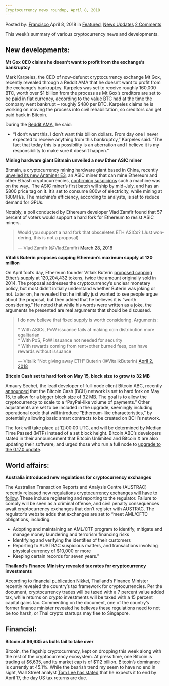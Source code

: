 ```yaml
---
Cryptocurrency news roundup, April 8, 2018
---
```

<article class="post-listing post-25310 post type-post status-publish format-standard has-post-thumbnail hentry 
 tag-5927 tag-april tag-cryptocurrency tag-news tag-roundup">
<div class="post-inner">
<span>Posted by: <a href="https://www.deepdotweb.com/author/francisco/" title="">Francisco </a></span>
<span>April 8, 2018</span>
<span>in <a href="https://www.deepdotweb.com/category/deepdot-news/" rel="category tag">Featured</a>, <a href="https://www.deepdotweb.com/category/news-updates/" rel="category tag">News Updates</a></span>
<span><a href="https://www.deepdotweb.com/2018/04/08/cryptocurrency-news-roundup-april-8-2018/#comments">2 Comments</a></span>


<p>This week’s summary of various cryptocurrency news and developments.</p>
<h2>New developments:</h2>
<p><strong>Mt Gox CEO claims he doesn’t want to profit from the exchange’s bankruptcy</strong></p>
<p>Mark Karpeles, the CEO of now-defunct cryptocurrency exchange Mt Gox, recently revealed through a Reddit AMA that he doesn’t want to profit from the exchange’s bankruptcy. Karpeles was set to receive roughly 160,000 BTC, worth over $1 billion from the process as Mt Gox’s creditors are set to be paid in fiat currency, according to the value BTC had at the time the company went bankrupt – roughly $480 per BTC. Karpeles claims he is working on moving the process into civil rehabilitation, so creditors can get paid back in Bitcoin.</p>
<p>During the <a href="https://www.reddit.com/r/Bitcoin/comments/89o16y/im_mark_karpelès_exceo_of_bankrupt_mtgox_ask_me/">Reddit AMA</a>, he said:</p>
<ul>
<li>“I don’t want this. I don’t want this billion dollars. From day one I never expected to receive anything from this bankruptcy,” Karpeles said. “The fact that today this is a possibility is an aberration and I believe it is my responsibility to make sure it doesn’t happen.”</li>
</ul>
<p><strong>Mining hardware giant Bitmain unveiled a new Ether ASIC miner</strong></p>
<p>Bitmain, a cryptocurrency mining hardware giant based in China, recently <a href="https://shop.bitmain.com/product/detail?pid=00020180403174908564M8dMJKtz06B7&amp;utm_source=twitter&amp;utm_medium=social&amp;utm_campaign=e3-announcement">unveiled its new Antminer E3</a>, an ASIC miner that can mine Ethereum and other Ethash cryptocurrencies, <a href="https://www.deepdotweb.com/2018/04/01/cryptocurrency-news-roundup-1-4-18/">confirming suspicions</a> such a machine was on the way.. The ASIC miner’s first batch will ship by mid-July, and has an $800 price tag on it. It’s set to consume 800w of electricity, while mining at 180MH/s. The machine’s efficiency, according to analysts, is set to reduce demand for GPUs.</p>
<p>Notably, a poll conducted by Ethereum developer Vlad Zamfir found that 57 percent of voters would support a hard fork for Ethereum to resist ASIC miners.</p>
<blockquote class="twitter-tweet" data-width="550" data-dnt="true">
<p lang="en" dir="ltr">Would you support a hard fork that obsceletes ETH ASICs? (Just wondering, this is not a proposal)</p>
<p>&mdash; Vlad Zamfir (@VladZamfir) <a href="https://twitter.com/VladZamfir/status/979060233430552576?ref_src=twsrc%5Etfw">March 28, 2018</a></p></blockquote>
<p><script async src="https://platform.twitter.com/widgets.js" charset="utf-8"></script></p>
<p><strong>Vitalik Buterin proposes capping Ethereum’s maximum supply at 120 million</strong></p>
<p>On April fool’s day, Ethereum founder Vitlaik Buterin <a href="https://github.com/ethereum/EIPs/issues/960">proposed capping Ether’s supply</a> at 120,204,432 tokens, twice the amount originally sold in 2014. The proposal addresses the cryptocurrency’s unclear monetary policy, but most didn’t initially understand whether Buterin was joking or not. Later on, he revealed that he initially just wanted to see people argue about the proposal, but then added that he believes it is “worth considering.” He noted that while his words were written as a joke, the arguments he presented are real arguments that should be discussed.</p>
<blockquote class="twitter-tweet" data-width="550" data-dnt="true">
<p lang="en" dir="ltr">I do now believe that fixed supply is worth considering. Arguments:</p>
<p>* With ASICs, PoW issuance fails at making coin distribution more egalitarian<br />* With PoS, PoW issuance not needed for security<br />* With rewards coming from rent+other burned fees, can have rewards without issuance</p>
<p>&mdash; Vitalik &quot;Not giving away ETH&quot; Buterin (@VitalikButerin) <a href="https://twitter.com/VitalikButerin/status/980746683481964545?ref_src=twsrc%5Etfw">April 2, 2018</a></p></blockquote>
<p><script async src="https://platform.twitter.com/widgets.js" charset="utf-8"></script></p>
<p><strong>Bitcoin Cash set to hard fork on May 15, block size to grow to 32 MB</strong></p>
<p>Amaury Séchet, the lead developer of full-node client Bitcoin ABC, recently <a href="https://www.bitcoinabc.org/may15hardfork">announced</a> that the Bitcoin Cash (BCH) network is set to hard fork on May 15, to allow for a bigger block size of 32 MB. The goal is to allow the cryptocurrency to scale to a “PayPal-like volume of payments.” Other adjustments are set to be included in the upgrade, seemingly including operational code that will introduce “Ethereum-like characteristics,” by potentially allowing basic smart contracts to be created on BCH’s network.</p>
<p>The fork will take place at 12:00:00 UTC, and will be determined by Median Time Passed (MTP) instead of a set block height. Bitcoin ABC’s developers stated in their announcement that Bitcoin Unlimited and Bitcoin X are also updating their software, and urged those who run a full node to <a href="https://download.bitcoinabc.org/0.17.0/">upgrade to the 0.17.0 update</a>.</p>
<h2>World affairs:</h2>
<p><strong>Australia introduced new regulations for cryptocurrency exchanges</strong></p>
<p>The Australian Transaction Reports and Analysis Centre (AUSTRAC) recently released new <a href="http://www.austrac.gov.au/news/digital-currency-exchange-providers-register-online-austrac">regulations cryptocurrency exchanges will have to follow</a>. These include registering and reporting to the regulator. Failure to comply will be seen as a criminal offense, and civil penalty consequences await cryptocurrency exchanges that don’t register with AUSTRAC. The regulator’s website adds that exchanges are set to “meet AML/CFTC obligations, including:</p>
<ul>
<li>Adopting and maintaining an AML/CTF program to identify, mitigate and manage money laundering and terrorism financing risks</li>
<li>Identifying and verifying the identities of their customers</li>
<li>Reporting to AUSTRAC suspicious matters, and transactions involving physical currency of $10,000 or more</li>
<li>Keeping certain records for seven years.”</li>
</ul>
<p><strong>Thailand’s Finance Ministry revealed tax rates for cryptocurrency investments</strong></p>
<p>According <a href="https://asia.nikkei.com/Politics-Economy/Economy/Thailand-s-military-regime-plans-to-tax-cryptocurrencies">to financial publication Nikkei</a>, Thailand’s Finance Minister recently revealed the country’s tax framework for cryptocurrencies. Per the document, cryptocurrency trades will be taxed with a 7 percent value added tax, while returns on crypto investments will be taxed with a 15 percent capital gains tax. Commenting on the document, one of the country’s former finance minister revealed he believes these regulations need to not be too harsh, or Thai crypto startups may flee to Singapore.</p>
<h2>Financial:</h2>
<p><strong>Bitcoin at $6,635 as bulls fail to take over</strong></p>
<p>Bitcoin, the flagship cryptocurrency, kept on dropping this week along with the rest of the cryptocurrency ecosystem. At press time, one Bitcoin is trading at $6,635, and its market cap is of $112 billion. Bitcoin’s dominance is currently at 45.1%. While the bearish trend my seem to have no end in sight, Wall Street analyst <a href="https://www.cryptoglobe.com/latest/2018/04/wall-street-analyst-expects-bitcoin-to-stop-plunging/">Tom Lee has stated</a> that he expects it to end by April 17, the day US tax returns are due.</p>
</div>
<span style="display:none"><a href="https://www.deepdotweb.com/tag/2018/" rel="tag">2018</a> <a href="https://www.deepdotweb.com/tag/april/" rel="tag">april</a> <a href="https://www.deepdotweb.com/tag/cryptocurrency/" rel="tag">cryptocurrency</a> <a href="https://www.deepdotweb.com/tag/news/" rel="tag">news</a> <a href="https://www.deepdotweb.com/tag/roundup/" rel="tag">roundup</a></span> <span style="display:none" class="updated">2018-04-08<a href="https://www.deepdotweb.com/author/francisco/" title="Posts by Francisco" rel="author">Francisco</a></strong></div>
</div>
</article>

